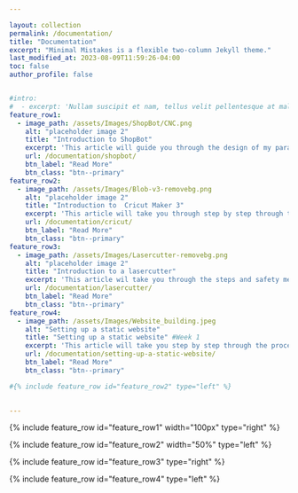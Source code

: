 ```yaml
---

layout: collection
permalink: /documentation/
title: "Documentation"
excerpt: "Minimal Mistakes is a flexible two-column Jekyll theme."
last_modified_at: 2023-08-09T11:59:26-04:00
toc: false
author_profile: false


#intro: 
#  - excerpt: 'Nullam suscipit et nam, tellus velit pellentesque at malesuada, enim eaque. Quis nulla, netus tempor in diam gravida tincidunt, *proin faucibus* voluptate felis id sollicitudin. Centered with `type="center"`'
feature_row1:
  - image_path: /assets/Images/ShopBot/CNC.png
    alt: "placeholder image 2"
    title: "Introduction to ShopBot"
    excerpt: 'This article will guide you through the design of my parametric box and step by step through the process of using the ShopBot'
    url: /documentation/shopbot/
    btn_label: "Read More"
    btn_class: "btn--primary"
feature_row2:
  - image_path: /assets/Images/Blob-v3-removebg.png
    alt: "placeholder image 2"
    title: "Introduction to  Cricut Maker 3"
    excerpt: 'This article will take you through step by step through the process off using the Cricut maker 3 and my experience'
    url: /documentation/cricut/
    btn_label: "Read More"
    btn_class: "btn--primary"
feature_row3:
  - image_path: /assets/Images/Lasercutter-removebg.png
    alt: "placeholder image 2"
    title: "Introduction to a lasercutter"
    excerpt: 'This article wil take you through the steps and safety measures on how to use the BRM Laser Machine'
    url: /documentation/lasercutter/
    btn_label: "Read More"
    btn_class: "btn--primary"
feature_row4:
  - image_path: /assets/Images/Website_building.jpeg
    alt: "Setting up a static website"
    title: "Setting up a static website" #Week 1
    excerpt: 'This article will take you step by step through the process of building your own static website.'
    url: /documentation/setting-up-a-static-website/
    btn_label: "Read More"
    btn_class: "btn--primary"

#{% include feature_row id="feature_row2" type="left" %}

   
---
```


{% include feature_row id="feature_row1" width="100px" type="right" %}

{% include feature_row id="feature_row2" width="50%" type="left" %}

{% include feature_row id="feature_row3" type="right" %}

{% include feature_row id="feature_row4" type="left" %}
